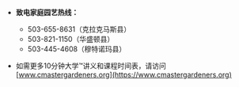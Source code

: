 - **致电家庭园艺热线：**
  - 503-655-8631（克拉克马斯县）
  - 503-821-1150（华盛顿县）
  - 503-445-4608（穆特诺玛县）

- 如需更多10分钟大学™讲义和课程时间表，请访问 [www.cmastergardeners.org](https://www.cmastergardeners.org)
